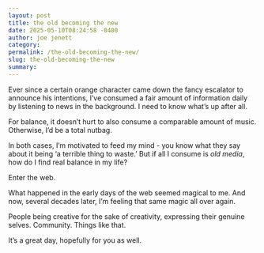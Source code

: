 ```yaml
---
layout: post
title: the old becoming the new
date: 2025-05-10T08:24:58 -0400
author: joe jenett
category: 
permalink: /the-old-becoming-the-new/
slug: the-old-becoming-the-new
summary:
---
```

Ever since a certain orange character came down the fancy escalator to announce his intentions, I’ve consumed a fair amount of information daily by listening to news in the background. I need to know what’s up after all. 

For balance, it doesn’t hurt to also consume a comparable amount of music. Otherwise, I’d be a total nutbag.

In both cases, I’m motivated to feed my mind - you know what they say about it being ‘a terrible thing to waste.’ But if all I consume is _old media_, how do I find real balance in my life?

Enter the web. 

What happened in the early days of the web seemed magical to me. And now, several decades later, I’m feeling that same magic all over again.

People being creative for the sake of creativity, expressing their genuine selves. Community. Things like that.

It’s a great day, hopefully for you as well.





<a href="https://brid.gy/publish/mastodon"></a>